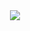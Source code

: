<div align="center">
  <img src="https://github-readme-stats.vercel.app/api?username=cookielast&theme=dark&hide_border=true&include_all_commits=true&count_private=true" align="center">
</div>
